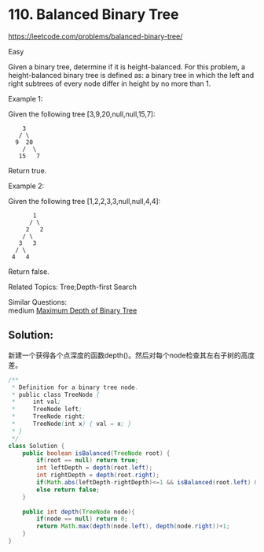 # 110. Balanced Binary Tree  
<https://leetcode.com/problems/balanced-binary-tree/>

Easy

Given a binary tree, determine if it is height-balanced.
For this problem, a height-balanced binary tree is defined as:
a binary tree in which the left and right subtrees of every node differ in height by no more than 1.

Example 1:

Given the following tree [3,9,20,null,null,15,7]:
```
    3
   / \
  9  20
    /  \
   15   7
```
Return true.

Example 2:

Given the following tree [1,2,2,3,3,null,null,4,4]:
```
       1
      / \
     2   2
    / \
   3   3
  / \
 4   4
```
Return false.

Related Topics: Tree;Depth-first Search

Similar Questions:  
  medium [Maximum Depth of Binary Tree](https://leetcode.com/problems/maximum-depth-of-binary-tree/)  

## Solution: 
新建一个获得各个点深度的函数depth()。然后对每个node检查其左右子树的高度差。
```java
/**
 * Definition for a binary tree node.
 * public class TreeNode {
 *     int val;
 *     TreeNode left;
 *     TreeNode right;
 *     TreeNode(int x) { val = x; }
 * }
 */
class Solution {
    public boolean isBalanced(TreeNode root) {
        if(root == null) return true;
        int leftDepth = depth(root.left);
        int rightDepth = depth(root.right);
        if(Math.abs(leftDepth-rightDepth)<=1 && isBalanced(root.left) && isBalanced(root.right)) return true;
        else return false;
    }
    
    public int depth(TreeNode node){
        if(node == null) return 0;
        return Math.max(depth(node.left), depth(node.right))+1;
    }
}
```